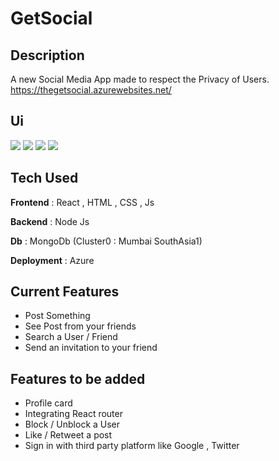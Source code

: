 # GetSocial

## Description
A new Social Media App made to respect the Privacy of Users.
<br/>
https://thegetsocial.azurewebsites.net/

## Ui
<img src="./images/img1.png" >
<img src="./images/img2.png" >
<img src="./images/img3.png" >
<img src="./images/img4.png" >


## Tech Used
<p> <b>Frontend</b> : React , HTML , CSS , Js </p>
<p> <b>Backend</b> : Node Js</p>
<p> <b>Db</b> : MongoDb (Cluster0 : Mumbai SouthAsia1) </p>
<p> <b>Deployment</b> : Azure </p>

## Current Features
<ul>
  <li>Post Something</li>
  <li>See Post from your friends</li>
  <li>Search a User / Friend</li>
  <li>Send an invitation to your friend</li>
</ul>

## Features to be added
<ul>
 <li>Profile card</li>
 <li> Integrating React router </li>
 <li>Block / Unblock a User</li>
 <li>Like / Retweet a post</li>
 <li>Sign in with third party platform like Google , Twitter </li>
</ul>
